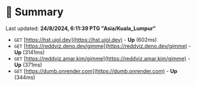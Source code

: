 # 📖 Summary
Last updated: **24/8/2024, 6:11:39 PTG "Asia/Kuala_Lumpur"**

- `GET` [https://hst.ujol.dev](https://hst.ujol.dev) - **Up** (602ms)
- `GET` [https://reddviz.deno.dev/gimme](https://reddviz.deno.dev/gimme) - **Up** (3141ms)
- `GET` [https://reddviz.amar.kim/gimme](https://reddviz.amar.kim/gimme) - **Up** (371ms)
- `GET` [https://dumb.onrender.com](https://dumb.onrender.com) - **Up** (344ms)
